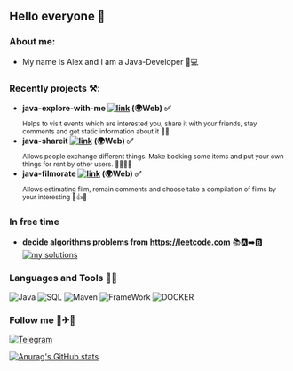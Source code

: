 ## Hello everyone 👋

### About me:
* My name is Alex and I am a Java-Developer 🎸💻

### Recently projects ⚒️:

* **java-explore-with-me [![link](https://img.shields.io/badge/-link-orange?style=?style=plastic&logo=appveyor&logo=)](https://github.com/AlexKlinkov/java-explore-with-me) (🌍Web) ✅** \
<sub>Helps to visit events which are interested you, 
share it with your friends, stay comments and get static information about it 🥂📆</sub>
* **java-shareit [![link](https://img.shields.io/badge/-link-orange?style=?style=plastic&logo=appveyor&logo=)](https://github.com/AlexKlinkov/java-shareit) (🌍Web) ✅** \
<sub>Allows people exchange different things. 
Make booking some items and put your own things for rent 
by other users. 🤝🏼🔄📜</sub>
* **java-filmorate [![link](https://img.shields.io/badge/-link-orange?style=?style=plastic&logo=appveyor&logo=)](https://github.com/AlexKlinkov/java-filmorate) (🌍Web) ✅** \
<sub>Allows estimating film, remain comments and 
choose take a compilation of films by your interesting 🎦👍🍿</sub>

### In free time
* **decide algorithms problems from https://leetcode.com** 📚🅰️➡️🅱️ \
[![my solutions](https://img.shields.io/badge/-My_SOlutions-grey?style=for-the-badge&logo=)](https://github.com/AlexKlinkov/leetcode)
### Languages and Tools 👅🔧
![Java](https://img.shields.io/badge/-Java-red?style=for-the-badge&logo=oracle)
![SQL](https://img.shields.io/badge/-SQL-ed?style=for-the-badge&logo=PostgreSql)
![Maven](https://img.shields.io/badge/-Maven-pink?style=for-the-badge&logo=apacheMaven)
![FrameWork](https://img.shields.io/badge/-Spring_Boot-yellow?style=for-the-badge&logo=Springboot)
![DOCKER](https://img.shields.io/badge/-Docker-green?style=for-the-badge&logo=Docker)

### Follow me 🚗✈🚢
[![Telegram](https://img.shields.io/badge/-Telegram-blue?style=for-the-badge&logo=telegram)](https://t.me/Alex_Alex00)

[![Anurag's GitHub stats](https://github-readme-stats.vercel.app/api?username=AlexKlinkov&show_icons=true&theme=onedark)](https://github.com/anuraghazra/github-readme-stats)

